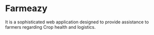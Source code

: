 # Farmeazy
It is a sophisticated web application designed to provide assistance to farmers regarding Crop health and logistics.
